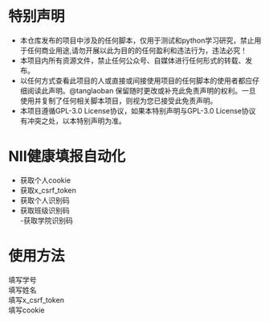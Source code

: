 # **特别声明**  
- 本仓库发布的项目中涉及的任何脚本，仅用于测试和python学习研究，禁止用于任何商业用途,请勿开展以此为目的的任何盈利和违法行为，违法必究！  
- 本项目内所有资源文件，禁止任何公众号、自媒体进行任何形式的转载、发布。  
- 以任何方式查看此项目的人或直接或间接使用项目的任何脚本的使用者都应仔细阅读此声明。@tanglaoban 保留随时更改或补充此免责声明的权利。一旦使用并复制了任何相关脚本项目，则视为您已接受此免责声明。  
- 本项目遵循GPL-3.0 License协议，如果本特别声明与GPL-3.0 License协议有冲突之处，以本特别声明为准。  
# **NII健康填报自动化**  
- 获取个人cookie  
- 获取x_csrf_token  
- 获取个人识别码  
- 获取班级识别码  
-获取学院识别码  
# **使用方法**  
填写学号  
填写姓名  
填写x_csrf_token  
填写cookie
